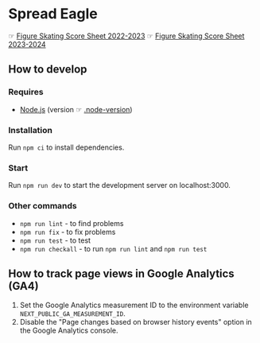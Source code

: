 # Spread Eagle

☞ [Figure Skating Score Sheet 2022-2023](https://spread-eagle.vercel.app/2022-2023)
☞ [Figure Skating Score Sheet 2023-2024](https://spread-eagle.vercel.app/2023-2024)

## How to develop

### Requires

- [Node.js](https://nodejs.org/) (version ☞ [.node-version](.node-version))

### Installation

Run `npm ci` to install dependencies.

### Start

Run `npm run dev` to start the development server on localhost:3000.

### Other commands

- `npm run lint` - to find problems
- `npm run fix` - to fix problems
- `npm run test` - to test
- `npm run checkall` - to run `npm run lint` and `npm run test`

## How to track page views in Google Analytics (GA4)

1. Set the Google Analytics measurement ID to the environment variable `NEXT_PUBLIC_GA_MEASUREMENT_ID`.
1. Disable the "Page changes based on browser history events" option in the Google Analytics console.

